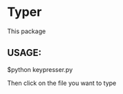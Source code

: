# Typer
This package 

## USAGE: 

$python keypresser.py <filename>

Then click on the file you want to type
